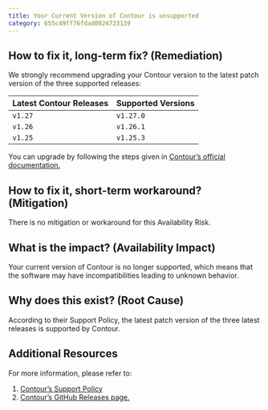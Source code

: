 ```yaml
---
title: Your Current Version of Contour is unsupported
category: 655c49ff76fdad0024723139
---
```


## How to fix it, long-term fix? (Remediation)

We strongly recommend upgrading your Contour version to the latest patch version of the three supported releases:

| Latest Contour Releases | Supported Versions |
| :---------------------- | :----------------- |
| `v1.27`                 | `v1.27.0`          |
| `v1.26`                 | `v1.26.1`          |
| `v1.25`                 | `v1.25.3`          |

You can upgrade by following the steps given in [Contour’s official documentation.](https://projectcontour.io/resources/upgrading/)

## How to fix it, short-term workaround? (Mitigation)

There is no mitigation or workaround for this Availability Risk.

## What is the impact? (Availability Impact)

Your current version of Contour is no longer supported, which means that the software may have incompatibilities leading to unknown behavior.

## Why does this exist? (Root Cause)

According to their Support Policy, the latest patch version of the three latest releases is supported by Contour.

## Additional Resources

For more information, please refer to:

1. [Contour’s Support Policy](https://projectcontour.io/resources/support/)
2. [Contour’s GitHub Releases page.](https://github.com/projectcontour/contour/releases)